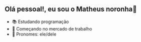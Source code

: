 ## Olá pessoal!, eu sou o Matheus noronha👋

- 📚 Estudando programação
- 🏢 Começando no mercado de trabalho
- 🙍 Pronomes: ele/dele
